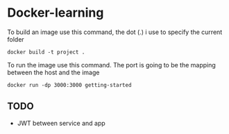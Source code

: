 # Docker-learning

To build an image use this command, the dot (.) i use to specify the current folder

```
docker build -t project .
```

To run the image use this command.
The port is going to be the mapping between the host and the image

```
docker run -dp 3000:3000 getting-started
```


## TODO
* JWT between service and app